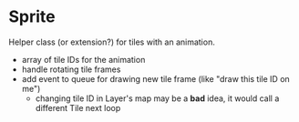 Sprite
======

Helper class (or extension?) for tiles with an animation.

- array of tile IDs for the animation
- handle rotating tile frames
- add event to queue for drawing new tile frame (like "draw this tile ID on me")
  - changing tile ID in Layer's map may be a **bad** idea, it would call a different Tile next loop
